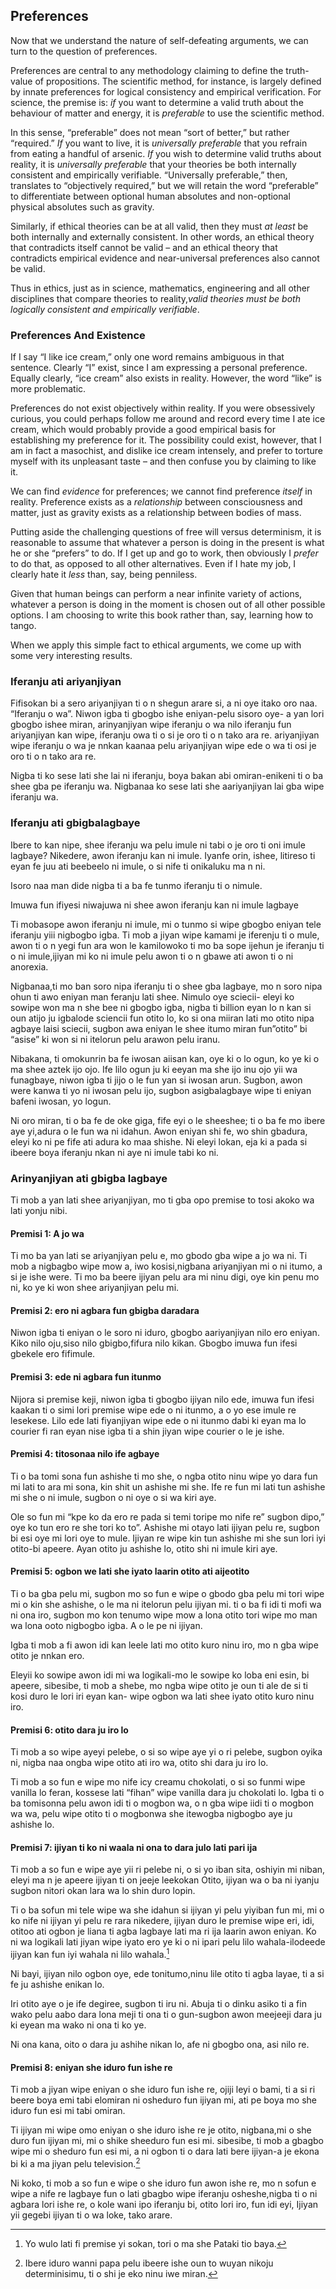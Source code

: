 ## Preferences

Now that we understand the nature of self-defeating arguments, we can turn to the question of preferences.

Preferences are central to any methodology claiming to define the truth-value of propositions. The scientific method, for instance, is largely defined by innate preferences for logical consistency and empirical verification. For science, the premise is: *if* you want to determine a valid truth about the behaviour of matter and energy, it is *preferable* to use the scientific method.

In this sense, “preferable” does not mean “sort of better,” but rather “required.” *If* you want to live, it is *universally preferable* that you refrain from eating a handful of arsenic. *If* you wish to determine valid truths about reality, it is *universally preferable* that your theories be both internally consistent and empirically verifiable. “Universally preferable,” then, translates to “objectively required,” but we will retain the word “preferable” to differentiate between optional human absolutes and non-optional physical absolutes such as gravity.

Similarly, if ethical theories can be at all valid, then they must *at least* be both internally and externally consistent. In other words, an ethical theory that contradicts itself cannot be valid – and an ethical theory that contradicts empirical evidence and near-universal preferences also cannot be valid.

Thus in ethics, just as in science, mathematics, engineering and all other disciplines that compare theories to reality,*valid theories must be both logically consistent and empirically verifiable*.

### Preferences And Existence

If I say “I like ice cream,” only one word remains ambiguous in that sentence. Clearly “I” exist, since I am expressing a personal preference. Equally clearly, “ice cream” also exists in reality. However, the word “like” is more problematic.

Preferences do not exist objectively within reality. If you were obsessively curious, you could perhaps follow me around and record every time I ate ice cream, which would probably provide a good empirical basis for establishing my preference for it. The possibility could exist, however, that I am in fact a masochist, and dislike ice cream intensely, and prefer to torture myself with its unpleasant taste – and then confuse you by claiming to like it.

We can find *evidence* for preferences; we cannot find preference *itself* in reality. Preference exists as a *relationship* between consciousness and matter, just as gravity exists as a relationship between bodies of mass.

Putting aside the challenging questions of free will versus determinism, it is reasonable to assume that whatever a person is doing in the present is what he or she “prefers” to do. If I get up and go to work, then obviously I *prefer* to do that, as opposed to all other alternatives. Even if I hate my job, I clearly hate it *less* than, say, being penniless.

Given that human beings can perform a near infinite variety of actions, whatever a person is doing in the moment is chosen out of all other possible options. I am choosing to write this book rather than, say, learning how to tango.

When we apply this simple fact to ethical arguments, we come up with some very interesting results.

### Iferanju ati ariyanjiyan

Fifisokan bi a sero ariyanjiyan ti o n shegun arare si, a ni oye itako oro naa. “Iferanju o wa”. Niwon igba ti gbogbo ishe eniyan-pelu sisoro oye- a yan lori gbogbo ishee miran, arinyanjiyan wipe iferanju o wa nilo iferanju fun ariyanjiyan kan wipe, iferanju owa ti o si je oro ti o n tako ara re. ariyanjiyan wipe iferanju o wa je nnkan kaanaa pelu ariyanjiyan wipe ede o wa ti osi je oro ti o n tako ara re.

Nigba ti ko sese lati she lai ni iferanju, boya bakan abi omiran-enikeni ti o ba shee gba pe iferanju wa. Nigbanaa ko sese lati she aariyanjiyan lai gba wipe iferanju wa.

### Iferanju ati gbigbalagbaye

Ibere to  kan nipe, shee iferanju wa pelu imule ni tabi o je oro ti oni imule lagbaye?
Nikedere, awon iferanju kan ni imule. Iyanfe orin, ishee, litireso ti eyan fe juu ati beebeelo ni imule, o si nife ti onikaluku ma n ni.

Isoro naa man dide nigba ti a ba fe tunmo iferanju ti o nimule.

Imuwa fun ifiyesi niwajuwa ni shee awon iferanju kan ni imule lagbaye

Ti mobasope awon iferanju ni imule, mi o tunmo si wipe gbogbo eniyan tele iferanju yiii nigbogbo igba. Ti mob a jiyan wipe kamami je iferenju ti o mule, awon ti o n yegi fun ara won le kamilowoko ti mo ba sope ijehun je iferanju ti o ni imule,ijiyan mi ko ni imule pelu awon ti o n gbawe ati awon ti o ni anorexia.

Nigbanaa,ti mo ban soro nipa iferanju ti o shee gba lagbaye, mo n soro nipa ohun ti awo eniyan man feranju lati shee. Nimulo oye sciecii- eleyi ko sowipe won ma n she bee ni gbogbo igba, nigba ti billion eyan lo n kan si oun atijo ju igbalode sciencii fun otito lo, ko si ona miiran lati mo otito nipa agbaye laisi sciecii, sugbon awa eniyan le shee itumo miran fun”otito” bi “asise” ki won si ni itelorun pelu arawon pelu iranu.

Nibakana, ti omokunrin ba fe iwosan aiisan kan, oye ki o lo ogun, ko ye ki o ma shee aztek ijo ojo. Ife lilo ogun ju ki eeyan ma she ijo inu ojo yii wa funagbaye, niwon igba ti jijo o le fun yan si iwosan arun. Sugbon, awon were kanwa ti yo ni iwosan pelu ijo, sugbon asigbalagbaye wipe ti eniyan bafeni iwosan, yo logun.

Ni oro miran, ti o ba fe de oke giga, fife eyi o le sheeshee; ti o ba fe mo ibere aye yi,adura o le fun wa ni idahun. Awon eniyan shi fe, wo shin gbadura, eleyi ko ni pe fife ati adura ko maa shishe. Ni eleyi lokan, eja ki a pada si ibeere boya iferanju nkan ni aye ni imule tabi ko ni.

### Arinyanjiyan ati gbigba lagbaye

Ti mob a yan lati shee ariyanjiyan, mo ti gba opo premise to tosi akoko wa lati yonju nibi.

#### Premisi 1: A jo wa

Ti mo ba yan lati se ariyanjiyan pelu e, mo gbodo gba wipe a jo wa ni. Ti mob a nigbagbo wipe mow a, iwo kosisi,nigbana ariyanjiyan mi o ni itumo, a si je ishe were. Ti mo ba beere ijiyan pelu ara mi ninu digi, oye kin penu mo ni, ko ye ki won shee ariyanjiyan pelu mi.

#### Premisi 2: ero ni agbara fun gbigba daradara

Niwon igba ti eniyan o le soro ni iduro, gbogbo aariyanjiyan nilo ero eniyan. Kiko nilo oju,siso nilo gbigbo,fifura nilo kikan. Gbogbo imuwa fun ifesi gbekele ero fifimule.

#### Premisi 3: ede ni agbara fun itunmo

Nijora si premise keji, niwon igba ti gbogbo ijiyan nilo ede, imuwa fun ifesi kaakan ti o simi lori premise wipe ede o ni itunmo, a o yo ese imule re lesekese. Lilo ede lati fiyanjiyan wipe ede o ni itunmo dabi ki eyan ma lo courier fi ran eyan nise igba ti a shin jiyan wipe courier o le je ishe.

#### Premisi 4: titosonaa nilo ife agbaye

Ti o ba tomi sona fun ashishe ti mo she, o ngba otito ninu wipe yo dara fun mi lati to ara mi sona, kin shit un ashishe mi she. Ife re fun mi lati tun ashishe mi she o ni imule, sugbon o ni oye o si wa kiri aye.

Ole so fun mi “kpe  ko da ero re pada si temi toripe mo nife re” sugbon dipo,” oye ko tun ero re she tori ko to”. Ashishe mi otayo lati ijiyan pelu re, sugbon bi esi oye mi lori oye to mule. Ijiyan re wipe kin tun ashishe mi she sun lori iyi otito-bi apeere. Ayan otito ju ashishe lo, otito shi ni imule kiri aye.

#### Premisi 5: ogbon we lati she iyato laarin otito ati aijeotito

Ti o ba gba pelu mi, sugbon mo so fun e wipe o gbodo gba pelu mi tori wipe mi o kin she ashishe, o le ma ni itelorun pelu ijiyan mi. ti o ba fi idi ti mofi wa ni ona iro, sugbon mo kon tenumo wipe mow a lona otito tori wipe mo man wa lona ooto nigbogbo igba. A o le pe ni ijiyan.

Igba ti mob a fi awon idi kan leele lati mo otito kuro ninu iro, mo n gba wipe otito je nnkan ero.

Eleyii ko sowipe awon idi mi wa logikali-mo le sowipe ko loba eni esin, bi apeere, sibesibe, ti mob a shebe, mo ngba wipe otito je oun ti ale de si ti kosi duro le lori iri eyan kan- wipe ogbon wa lati shee iyato otito kuro ninu iro.

#### Premisi 6: otito dara ju iro lo

Ti mob a so wipe ayeyi pelebe, o si so wipe aye yi o ri pelebe, sugbon oyika ni, nigba naa ongba wipe otito ati iro wa, otito shi dara ju iro lo.

Ti mob a so fun e wipe mo nife icy creamu chokolati, o si so funmi wipe vanilla lo feran, kossese lati “fihan” wipe vanilla dara ju chokolati lo. Igba ti o ba tomisonna pelu awon idi ti o mogbon wa, o n gba wipe iidi ti o mogbon wa wa, pelu wipe otito ti o mogbonwa she itewogba nigbogbo aye ju ashishe lo.

#### Premisi 7: ijiyan ti ko ni waala ni ona to dara julo lati pari ija

Ti mob a so fun e wipe aye yii ri pelebe ni, o si yo iban sita, oshiyin mi niban, eleyi ma n je apeere ijiyan ti on jeeje leekokan Otito, ijiyan wa o ba ni iyanju sugbon nitori okan lara wa lo shin duro lopin.

Ti o ba sofun mi tele wipe wa she idahun si ijiyan yi pelu yiyiban fun mi, mi o ko nife ni ijiyan yi pelu re rara nikedere, ijiyan duro le premise wipe eri, idi, otitoo ati ogbon je liana ti agba lagbaye lati ma ri ija laarin awon eniyan. Ko ni wa logikali lati jiyan wipe iyato ero ye ki o ni ipari pelu lilo wahala-ilodeede ijiyan kan fun iyi wahala ni lilo wahala.[^4]

Ni bayi, ijiyan nilo ogbon oye, ede tonitumo,ninu lile otito ti agba layae, ti a si fe ju ashishe enikan lo.

Iri otito aye o je ife degiree, sugbon ti iru ni. Abuja ti o dinku asiko ti a fin wako pelu aabo dara lona meji ti ona ti o gun-sugbon awon meejeeji dara ju ki eyean ma wako ni ona ti ko ye.

Ni ona kana, oito o dara ju ashihe nikan lo, afe ni gbogbo ona, asi nilo re.

#### Premisi 8: eniyan she iduro fun ishe re

Ti mob a jiyan wipe eniyan o she iduro fun ishe re, ojiji leyi o bami, ti a si ri beere boya emi tabi elomiran ni osheduro fun ijiyan mi, ati pe boya mo she iduro fun esi mi tabi omiran.

Ti ijiyan mi wipe omo eniyan o she iduro ishe re je otito, nigbana,mi o she duro fun ijiyan mi, mi o shike sheeduro fun esi mi. sibesibe, ti mob a gbagbo wipe mi o sheduro fun esi mi, a ni ogbon ti o dara lati bere ijiyan-a je ekona bi ki a ma jiyan pelu television.[^5]

Ni koko, ti mob a so fun e wipe o she iduro fun awon ishe re, mo n sofun e wipe a nife re lagbaye fun o lati gbagbo wipe iferanju osheshe,nigba ti o ni agbara lori ishe re, o kole wani ipo iferanju bi, otito lori iro, fun idi eyi, Ijiyan yii gegebi ijiyan ti o wa loke, tako arare.

[^4]: Yo wulo lati fi premise yi sokan, tori o ma she Pataki tio baya.

[^5]: Ibere iduro wanni papa pelu ibeere ishe oun to wuyan nikoju determinisimu, ti o shi je eko ninu iwe miran.
